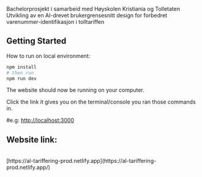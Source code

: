 Bachelorprosjekt i samarbeid med Høyskolen Kristiania og Tolletaten  
Utvikling av en AI-drevet brukergrensesnitt design for forbedret varenummer-identifikasjon i tolltariffen

## Getting Started

How to run on local environment:

```bash
npm install
# then run
npm run dev
```

The website should now be running on your computer. <br/>

Click the link it gives you on the terminal/console you ran those commands in.

#e.g: [http://localhost:3000](http://localhost:3000)

## Website link:

<br/>
[https://al-tariffering-prod.netlify.app](https://al-tariffering-prod.netlify.app/)

